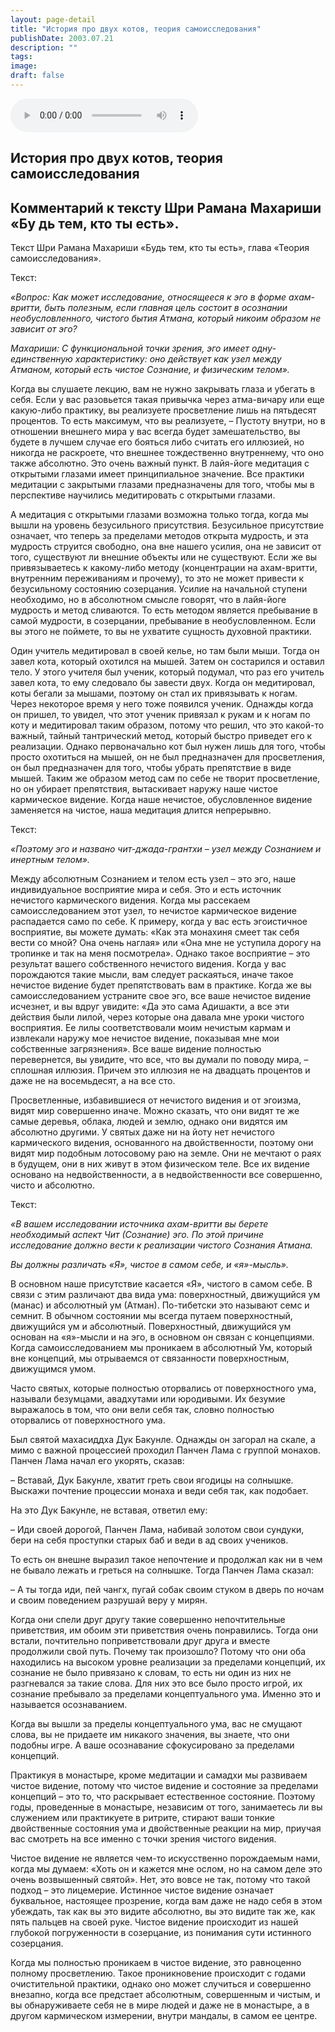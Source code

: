 ```yaml
---
layout: page-detail
title: "История про двух котов, теория самоисследования"
publishDate: 2003.07.21
description: ""
tags:
image:
draft: false
---
```


<audio title="2003.07.21 - История про двух котов, теория самоисследования.mp3" src="/upload/iblock/5ce/5cef7bfd95d1282676e30b9722eed5d4.mp3" controls=""></audio>

## **История про двух котов, теория самоисследования**

## **Комментарий к тексту Шри Рамана Махариши** **«Бу** **дь тем, кто ты есть».**
  
  
 Текст Шри Рамана Махариши «Будь тем, кто ты есть», глава «Теория самоисследования».

  
 Текст:

_«Вопрос: Как может исследование, относящееся к эго в форме ахам-вритти, быть полезным, если главная цель состоит в осознании необусловленного, чистого бытия Атмана, который никоим образом не зависит от эго?_ 

  
 _Махариши: С функциональной точки зрения, эго имеет одну-единственную характеристику: оно действует как узел между Атманом, который есть чистое Сознание, и физическим телом»._ 

  
 Когда вы слушаете лекцию, вам не нужно закрывать глаза и убегать в себя. Если у вас разовьется такая привычка через атма-вичару или еще какую-либо практику, вы реализуете просветление лишь на пятьдесят процентов. То есть максимум, что вы реализуете, – Пустоту внутри, но в отношении внешнего мира у вас всегда будет замешательство, вы будете в лучшем случае его бояться либо считать его иллюзией, но никогда не раскроете, что внешнее тождественно внутреннему, что оно также абсолютно. Это очень важный пункт. В лайя-йоге медитация с открытыми глазами имеет принципиальное значение. Все практики медитации с закрытыми глазами предназначены для того, чтобы мы в перспективе научились медитировать с открытыми глазами.

  
 А медитация с открытыми глазами возможна только тогда, когда мы вышли на уровень безусильного присутствия. Безусильное присутствие означает, что теперь за пределами методов открыта мудрость, и эта мудрость струится свободно, она вне нашего усилия, она не зависит от того, существуют ли внешние объекты или не существуют. Если же вы привязываетесь к какому-либо методу (концентрации на ахам-вритти, внутренним переживаниям и прочему), то это не может привести к безусильному состоянию созерцания. Усилие на начальной ступени необходимо, но в абсолютном смысле говорят, что в лайя-йоге мудрость и метод сливаются. То есть методом является пребывание в самой мудрости, в созерцании, пребывание в необусловленном. Если вы этого не поймете, то вы не ухватите сущность духовной практики.

  
 Один учитель медитировал в своей келье, но там были мыши. Тогда он завел кота, который охотился на мышей. Затем он состарился и оставил тело. У этого учителя был ученик, который подумал, что раз его учитель завел кота, то ему следовало бы завести двух. Когда он медитировал, коты бегали за мышами, поэтому он стал их привязывать к ногам. Через некоторое время у него тоже появился ученик. Однажды когда он пришел, то увидел, что этот ученик привязал к рукам и к ногам по коту и медитировал таким образом, потому что решил, что это какой-то важный, тайный тантрический метод, который быстро приведет его к реализации. Однако первоначально кот был нужен лишь для того, чтобы просто охотиться на мышей, он не был предназначен для просветления, он был предназначен для того, чтобы убрать препятствие в виде мышей. Таким же образом метод сам по себе не творит просветление, но он убирает препятствия, вытаскивает наружу наше чистое кармическое видение. Когда наше нечистое, обусловленное видение заменяется на чистое, наша медитация длится непрерывно.

  
 Текст:

_«Поэтому эго и названо чит-джада-грантхи – узел между Сознанием и инертным телом»._ 

  
 Между абсолютным Сознанием и телом есть узел – это эго, наше индивидуальное восприятие мира и себя. Это и есть источник нечистого кармического видения. Когда мы рассекаем самоисследованием этот узел, то нечистое кармическое видение распадается само по себе. К примеру, когда у вас есть эгоистичное восприятие, вы можете думать: «Как эта монахиня смеет так себя вести со мной? Она очень наглая» или «Она мне не уступила дорогу на тропинке и так на меня посмотрела». Однако такое восприятие – это результат вашего собственного нечистого видения. Когда у вас порождаются такие мысли, вам следует раскаяться, иначе такое нечистое видение будет препятствовать вам в практике. Когда же вы самоисследованием устраните свое эго, все ваше нечистое видение исчезнет, и вы вдруг увидите: «Да это сама Адишакти, а все эти действия были лилой, через которые она давала мне уроки чистого восприятия. Ее лилы соответствовали моим нечистым кармам и извлекали наружу мое нечистое видение, показывая мне мои собственные загрязнения». Все ваше видение полностью перевернется, вы увидите, что все, что вы думали по поводу мира, – сплошная иллюзия. Причем это иллюзия не на двадцать процентов и даже не на восемьдесят, а на все сто.

  
 Просветленные, избавившиеся от нечистого видения и от эгоизма, видят мир совершенно иначе. Можно сказать, что они видят те же самые деревья, облака, людей и землю, однако они видятся им абсолютно другими. У святых даже ни на йоту нет нечистого кармического видения, основанного на двойственности, поэтому они видят мир подобным лотосовому раю на земле. Они не мечтают о раях в будущем, они в них живут в этом физическом теле. Все их видение основано на недвойственности, а в недвойственности все совершенно, чисто и абсолютно.

  
 Текст:

_«В вашем исследовании источника ахам-вритти вы берете необходимый аспект Чит (Сознание) эго. По этой причине исследование должно вести к реализации чистого Сознания Атмана._ 

  
 _Вы должны различать «Я», чистое в самом себе, и «я»-мысль»._ 

  
 В основном наше присутствие касается «Я», чистого в самом себе. В связи с этим различают два вида ума: поверхностный, движущийся ум (манас) и абсолютный ум (Атман). По-тибетски это называют семс и семнит. В обычном состоянии мы всегда путаем поверхностный, движущийся ум и абсолютный. Поверхностный, движущийся ум основан на «я»-мысли и на эго, в основном он связан с концепциями. Когда самоисследованием мы проникаем в абсолютный Ум, который вне концепций, мы отрываемся от связанности поверхностным, движущимся умом.

  
 Часто святых, которые полностью оторвались от поверхностного ума, называли безумцами, авадхутами или юродивыми. Их безумие выражалось в том, что они вели себя так, словно полностью оторвались от поверхностного ума.

  
 Был святой махасиддха Дук Бакунле. Однажды он загорал на скале, а мимо с важной процессией проходил Панчен Лама с группой монахов. Панчен Лама начал его укорять, сказав:

 – Вставай, Дук Бакунле, хватит греть свои ягодицы на солнышке. Выскажи почтение процессии монаха и веди себя так, как подобает.

 На это Дук Бакунле, не вставая, ответил ему:

 – Иди своей дорогой, Панчен Лама, набивай золотом свои сундуки, бери на себя проступки старых баб и веди в ад своих учеников.

 То есть он внешне выразил такое непочтение и продолжал как ни в чем не бывало лежать и греться на солнышке. Тогда Панчен Лама сказал:

 – А ты тогда иди, пей чангх, пугай собак своим стуком в дверь по ночам и своим поведением разрушай веру у мирян.

  
 Когда они спели друг другу такие совершенно непочтительные приветствия, им обоим эти приветствия очень понравились. Тогда они встали, почтительно поприветствовали друг друга и вместе продолжили свой путь. Почему так произошло? Потому что они оба находились на высоком уровне реализации за пределами концепций, их сознание не было привязано к словам, то есть ни один из них не разгневался за такие слова. Для них это все было просто игрой, их сознание пребывало за пределами концептуального ума. Именно это и называется осознаванием.

  
 Когда вы вышли за пределы концептуального ума, вас не смущают слова, вы не придаете им никакого значения, вы знаете, что они подобны игре. А ваше осознавание сфокусировано за пределами концепций.

  
 Практикуя в монастыре, кроме медитации и самадхи мы развиваем чистое видение, потому что чистое видение и состояние за пределами концепций – это то, что раскрывает естественное состояние. Поэтому годы, проведенные в монастыре, независим от того, занимаетесь ли вы служением или практикуете в ритрите, стирают ваши тонкие двойственные состояния ума и двойственные реакции на мир, приучая вас смотреть на все именно с точки зрения чистого видения.

  
 Чистое видение не является чем-то искусственно порождаемым нами, когда мы думаем: «Хоть он и кажется мне ослом, но на самом деле это очень возвышенный святой». Нет, это вовсе не так, потому что такой подход – это лицемерие. Истинное чистое видение означает буквальное, настоящее прозрение, когда вам даже не надо себя в этом убеждать, так как вы это видите абсолютно, вы это видите так же, как пять пальцев на своей руке. Чистое видение происходит из нашей глубокой погруженности в созерцание, из понимания сути истинного созерцания.

  
 Когда мы полностью проникаем в чистое видение, это равноценно полному просветлению. Такое проникновение происходит с годами очистительной практики, однако оно может случиться и совершенно внезапно, когда все предстает абсолютным, совершенным и чистым, и вы обнаруживаете себя не в мире людей и даже не в монастыре, а в другом кармическом измерении, внутри мандалы, в самом ее центре.
  
  
